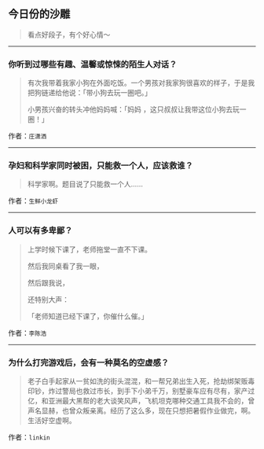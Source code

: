 ## 今日份的沙雕

> 看点好段子，有个好心情～


 
---

### 你听到过哪些有趣、温馨或惊悚的陌生人对话？

> 有次我带着我家小狗在外面吃饭。一个男孩对我家狗很喜欢的样子，于是我把狗链递给他说：「带小狗去玩一圈吧。」
> 
> 小男孩兴奋的转头冲他妈妈喊：「妈妈 ，这只叔叔让我带这位小狗去玩一圈！」


作者：`庄潇洒`

---

### 孕妇和科学家同时被困，只能救一个人，应该救谁？

> 科学家啊。题目说了只能救一个人……


作者：`生鲜小龙虾`

---

### 人可以有多卑鄙？

> 上学时候下课了，老师拖堂一直不下课。
> 
> 然后我同桌看了我一眼，
> 
> 然后跟我说，
> 
> 还特别大声：
> 
> 「老师知道已经下课了，你催什么催。」


作者：`李陈浩`

---

### 为什么打完游戏后，会有一种莫名的空虚感？

> 老子白手起家从一贫如洗的街头混混，和一帮兄弟出生入死，抢劫绑架贩毒印钞，炸过警局也救过市长，到手下小弟千万，别墅豪车应有尽有，家产过亿，和亚洲最大黑帮的老大谈笑风声，飞机坦克哪种交通工具我不会的，曾声名显赫，也曾众叛亲离。经历了这么多，现在只想把暑假作业做完，啊。生活好空虚啊。


作者：`linkin`